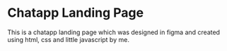# Chatapp Landing Page
This is a chatapp landing page which was designed in figma and created using html, css and little javascript by me. 
